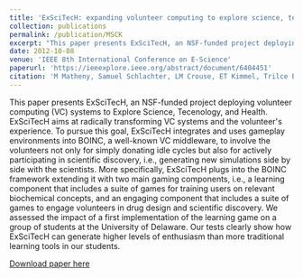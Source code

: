 ```yaml
---
title: 'ExSciTecH: expanding volunteer computing to explore science, technology, and health'
collection: publications
permalink: /publication/MSCK
excerpt: "This paper presents ExSciTecH, an NSF-funded project deploying volunteer computing (VC) systems to Explore Science, Tecenology, and Health. ExSciTecH aims at radically transforming VC systems and the volunteer's experience."
date: 2012-10-08
venue: 'IEEE 8th International Conference on E-Science'
paperurl: 'https://ieeexplore.ieee.org/abstract/document/6404451'
citation: 'M Matheny, Samuel Schlachter, LM Crouse, ET Kimmel, Trilce Estrada, Marcel Schumann, R Armen, G Zoppetti, M Taufer. ExSciTecH: expanding volunteer computing to explore science, technology, and health. In IEEE 8th International Conference on E-Science. 2012.'
---
```

This paper presents ExSciTecH, an NSF-funded project deploying volunteer computing (VC) systems to Explore Science, Tecenology, and Health. ExSciTecH aims at radically transforming VC systems and the volunteer's experience. To pursue this goal, ExSciTecH integrates and uses gameplay environments into BOINC, a well-known VC middleware, to involve the volunteers not only for simply donating idle cycles but also for actively participating in scientific discovery, i.e., generating new simulations side by side with the scientists. More specifically, ExSciTecH plugs into the BOINC framework extending it with two main gaming components, i.e., a learning component that includes a suite of games for training users on relevant biochemical concepts, and an engaging component that includes a suite of games to engage volunteers in drug design and scientific discovery. We assessed the impact of a first implementation of the learning game on a group of students at the University of Delaware. Our tests clearly show how ExSciTecH can generate higher levels of enthusiasm than more traditional learning tools in our students.

[Download paper here](https://ieeexplore.ieee.org/abstract/document/6404451)
